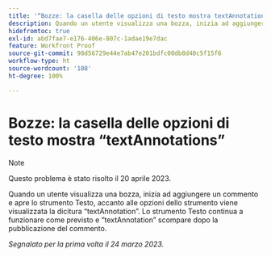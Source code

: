 ```yaml
---
title: '“Bozze: la casella delle opzioni di testo mostra textAnnotations”'
description: Quando un utente visualizza una bozza, inizia ad aggiungere un commento e apre lo strumento Testo, accanto alle opzioni dello strumento viene visualizzata la dicitura textAnnotation. Lo strumento Testo continua a funzionare come previsto e la dicitura textAnnotation scompare dopo la pubblicazione del commento.
hidefromtoc: true
exl-id: abd7fae7-e176-406e-807c-1adae19e7dac
feature: Workfront Proof
source-git-commit: 98d56729e44e7ab47e201bdfc00db8d40c5f15f6
workflow-type: ht
source-wordcount: '108'
ht-degree: 100%

---
```


# Bozze: la casella delle opzioni di testo mostra “textAnnotations”

<!--This article is on the WF and WFP TOCs-->

>[!NOTE]
>
>Questo problema è stato risolto il 20 aprile 2023.

Quando un utente visualizza una bozza, inizia ad aggiungere un commento e apre lo strumento Testo, accanto alle opzioni dello strumento viene visualizzata la dicitura “textAnnotation”. Lo strumento Testo continua a funzionare come previsto e “textAnnotation” scompare dopo la pubblicazione del commento.

_Segnalato per la prima volta il 24 marzo 2023._
